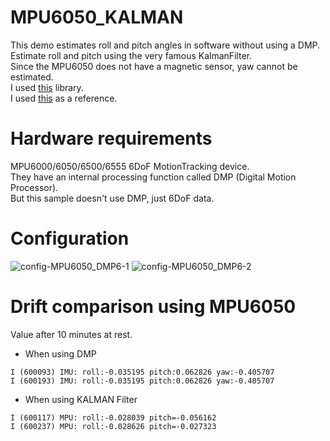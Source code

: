 # MPU6050_KALMAN
This demo estimates roll and pitch angles in software without using a DMP.   
Estimate roll and pitch using the very famous KalmanFilter.   
Since the MPU6050 does not have a magnetic sensor, yaw cannot be estimated.   
I used [this](https://github.com/TKJElectronics/KalmanFilter) library.   
I used [this](https://github.com/TKJElectronics/Example-Sketch-for-IMU-including-Kalman-filter/tree/master/IMU/MPU6050) as a reference.   

# Hardware requirements
MPU6000/6050/6500/6555 6DoF MotionTracking device.   
They have an internal processing function called DMP (Digital Motion Processor).   
But this sample doesn't use DMP, just 6DoF data.   

# Configuration

![config-MPU6050_DMP6-1](https://user-images.githubusercontent.com/6020549/224453334-ad69a635-0767-4d94-8193-c11160b10eb7.jpg)
![config-MPU6050_DMP6-2](https://user-images.githubusercontent.com/6020549/224453337-8529aa7f-76dd-4b70-9bff-a43888973534.jpg)

# Drift comparison using MPU6050
Value after 10 minutes at rest.   
- When using DMP
```
I (600093) IMU: roll:-0.035195 pitch:0.062826 yaw:-0.405707
I (600193) IMU: roll:-0.035195 pitch:0.062826 yaw:-0.405707
```

- When using KALMAN Filter
```
I (600117) MPU: roll:-0.028039 pitch=-0.056162
I (600237) MPU: roll:-0.028626 pitch=-0.027323
```

